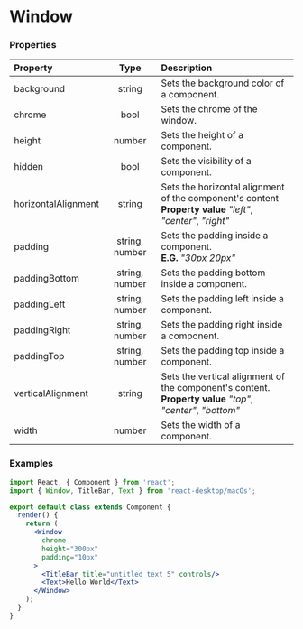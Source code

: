 # Window

### Properties

Property            | Type           | Description
:------------------ | :-------------:| :----------
background          | string         | Sets the background color of a component.
chrome              | bool           | Sets the chrome of the window.
height              | number         | Sets the height of a component.
hidden              | bool           | Sets the visibility of a component.
horizontalAlignment | string         | Sets the horizontal alignment of the component's content<br/>__Property value__ _"left"_, _"center"_, _"right"_
padding             | string, number | Sets the padding inside a component.<br/>__E.G.__ _"30px 20px"_
paddingBottom       | string, number | Sets the padding bottom inside a component.
paddingLeft         | string, number | Sets the padding left inside a component.
paddingRight        | string, number | Sets the padding right inside a component.
paddingTop          | string, number | Sets the padding top inside a component.
verticalAlignment   | string         | Sets the vertical alignment of the component's content.<br/>__Property value__ _"top"_, _"center"_, _"bottom"_
width               | number         | Sets the width of a component.

### Examples

```jsx
import React, { Component } from 'react';
import { Window, TitleBar, Text } from 'react-desktop/macOs';

export default class extends Component {
  render() {
    return (
      <Window
        chrome
        height="300px"
        padding="10px"
      >
        <TitleBar title="untitled text 5" controls/>
        <Text>Hello World</Text>
      </Window>
    );
  }
}
```
